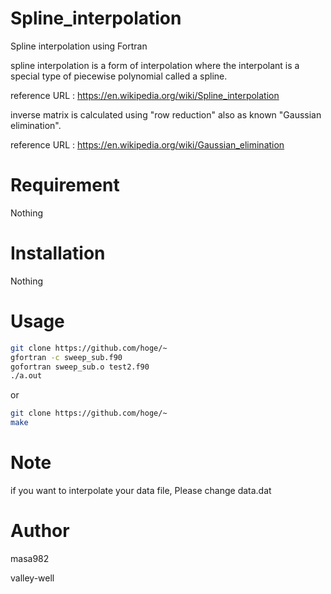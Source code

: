 # Spline_interpolation
Spline interpolation using Fortran

spline interpolation is a form of interpolation 
where the interpolant is a special type of piecewise polynomial called a spline.

reference URL : https://en.wikipedia.org/wiki/Spline_interpolation

inverse matrix is calculated using "row reduction" also as known "Gaussian elimination".

reference URL : https://en.wikipedia.org/wiki/Gaussian_elimination 
  
# Requirement 
 
 Nothing
 
# Installation
 
 Nothing
 
# Usage
 
```bash
git clone https://github.com/hoge/~
gfortran -c sweep_sub.f90
gofortran sweep_sub.o test2.f90
./a.out
```
or

```bash
git clone https://github.com/hoge/~
make
```

 
# Note
 
if you want to interpolate your data file, Please change data.dat
 
# Author
 
masa982

valley-well
